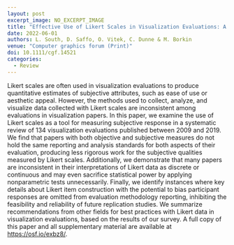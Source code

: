 ```yaml
---
layout: post
excerpt_image: NO_EXCERPT_IMAGE
title: "Effective Use of Likert Scales in Visualization Evaluations: A Systematic Review"
date: 2022-06-01
authors: L. South, D. Saffo, O. Vitek, C. Dunne & M. Borkin
venue: "Computer graphics forum (Print)"
doi: 10.1111/cgf.14521
categories:
  - Review
---
```

Likert scales are often used in visualization evaluations to produce quantitative estimates of subjective attributes, such as ease of use or aesthetic appeal. However, the methods used to collect, analyze, and visualize data collected with Likert scales are inconsistent among evaluations in visualization papers. In this paper, we examine the use of Likert scales as a tool for measuring subjective response in a systematic review of 134 visualization evaluations published between 2009 and 2019. We find that papers with both objective and subjective measures do not hold the same reporting and analysis standards for both aspects of their evaluation, producing less rigorous work for the subjective qualities measured by Likert scales. Additionally, we demonstrate that many papers are inconsistent in their interpretations of Likert data as discrete or continuous and may even sacrifice statistical power by applying nonparametric tests unnecessarily. Finally, we identify instances where key details about Likert item construction with the potential to bias participant responses are omitted from evaluation methodology reporting, inhibiting the feasibility and reliability of future replication studies. We summarize recommendations from other fields for best practices with Likert data in visualization evaluations, based on the results of our survey. A full copy of this paper and all supplementary material are available at https://osf.io/exbz8/.
